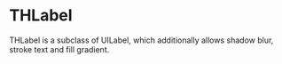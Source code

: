 THLabel
=======

THLabel is a subclass of UILabel, which additionally allows shadow blur, stroke text and fill gradient.